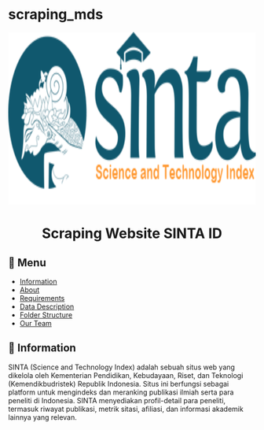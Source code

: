 # scraping_mds

<p align="center">
  <img width="715" height="350" src="sinta_logo.png">
</p>

<div align="center">


# Scraping Website SINTA ID
</div>

## :bookmark_tabs: Menu
- [Information](#pushpin-Information)
- [About](#clipboard-About)
- [Requirements](#exclamation-Requirements)
- [Data Description](#heavy_check_mark-Data-Description)
- [Folder Structure](#open_file_folder-Folder-Structure)
- [Our Team](#heavy_heart_exclamation-Our-Team)

## :pushpin: Information
SINTA (Science and Technology Index) adalah sebuah situs web yang dikelola oleh Kementerian Pendidikan, Kebudayaan, Riset, dan Teknologi (Kemendikbudristek) Republik Indonesia. Situs ini berfungsi sebagai platform untuk mengindeks dan meranking publikasi ilmiah serta para peneliti di Indonesia. SINTA menyediakan profil-detail para peneliti, termasuk riwayat publikasi, metrik sitasi, afiliasi, dan informasi akademik lainnya yang relevan.
